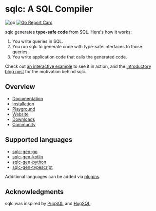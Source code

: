 # sqlc: A SQL Compiler

![go](https://github.com/darkframemaster/sqlc/workflows/go/badge.svg)
[![Go Report Card](https://goreportcard.com/badge/github.com/darkframemaster/sqlc)](https://goreportcard.com/report/github.com/darkframemaster/sqlc)

sqlc generates **type-safe code** from SQL. Here's how it works:

1. You write queries in SQL.
1. You run sqlc to generate code with type-safe interfaces to those queries.
1. You write application code that calls the generated code.

Check out [an interactive example](https://play.sqlc.dev/) to see it in action, and the [introductory blog post](https://conroy.org/introducing-sqlc) for the motivation behind sqlc.

## Overview

- [Documentation](https://docs.sqlc.dev)
- [Installation](https://docs.sqlc.dev/en/latest/overview/install.html)
- [Playground](https://play.sqlc.dev)
- [Website](https://sqlc.dev)
- [Downloads](https://downloads.sqlc.dev/)
- [Community](https://discord.gg/EcXzGe5SEs)

## Supported languages

- [sqlc-gen-go](https://github.com/darkframemaster/sqlc-gen-go)
- [sqlc-gen-kotlin](https://github.com/darkframemaster/sqlc-gen-kotlin)
- [sqlc-gen-python](https://github.com/darkframemaster/sqlc-gen-python)
- [sqlc-gen-typescript](https://github.com/darkframemaster/sqlc-gen-typescript)

Additional languages can be added via [plugins](https://docs.sqlc.dev/en/latest/reference/language-support.html#community-language-support).

## Acknowledgments

sqlc was inspired by [PugSQL](https://pugsql.org/) and
[HugSQL](https://www.hugsql.org/).

